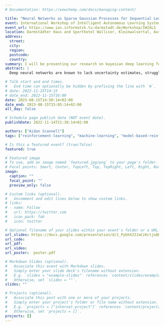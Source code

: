 ```yaml
---
# Documentation: https://wowchemy.com/docs/managing-content/

title: "Neural Networks as Sparse Gaussian Processes for Sequential Learning"
event: International Workshop of Intelligent Autonomous Learning Systems 2023
event_url: https://www.ias.informatik.tu-darmstadt.de/Workshop/IWIALS
location: Darmstädter Haus and Sporthotel Walliser, Kleinwalsertal, Austria
address:
  street:
  city:
  region:
  postcode:
  country:
summary: I will be presenting our research on bayesian deep learning for sequential learning at the [International Workshop of Intelligent Autonomous Learning Systems 2023](https://www.ias.informatik.tu-darmstadt.de/Workshop/IWIALS).
abstract: |
  Deep neural networks are known to lack uncertainty estimates, struggle to incorporate new data, and suffer from catastrophic forgetting. In this talk, I'll present our method that attempts to mitigate these issues by converting neural networks from weight-space to a sparse Gaussian process, via the so-called dual parameters. This offers a compact and principled way of capturing uncertainty and enables us to incorporate new data without retraining whilst retaining predictive performance. I’ll demonstrate the proposed approach for quantifying uncertainty in supervised learning, maintaining an expressive functional representation for continual learning, and guiding exploration in model-based reinforcement learning.

# Talk start and end times.
#   End time can optionally be hidden by prefixing the line with `#`.
# date: 2022-11-15T14:15
# date_end: 2022-11-15T16:00
date: 2023-08-15T14:50:14+02:00
date_end: 2023-08-15T15:05:14+02:00
all_day: false

# Schedule page publish date (NOT event date).
publishDate: 2022-11-14T21:38:14+02:00

authors: ["Aidan Scannell"]
tags: ["reinforcement-learning", "machine-learning", "model-based-reinforcement-learning"]

# Is this a featured event? (true/false)
featured: true

# Featured image
# To use, add an image named `featured.jpg/png` to your page's folder. 
# Focal points: Smart, Center, TopLeft, Top, TopRight, Left, Right, BottomLeft, Bottom, BottomRight.
image:
  caption: ""
  focal_point: ""
  preview_only: false

# Custom links (optional).
#   Uncomment and edit lines below to show custom links.
# links:
# - name: Follow
#   url: https://twitter.com
#   icon_pack: fab
#   icon: twitter

# Optional filename of your slides within your event's folder or a URL.
url_slides: https://docs.google.com/presentation/d/1_PybhX2IJaCz6ctjoQBc4Vu_t9erbNaBEwUA6zZamjE/edit?usp=sharing
url_code:
url_pdf:
url_video: 
url_poster:  poster.pdf

# Markdown Slides (optional).
#   Associate this event with Markdown slides.
#   Simply enter your slide deck's filename without extension.
#   E.g. `slides = "example-slides"` references `content/slides/example-slides.md`.
#   Otherwise, set `slides = ""`.
slides: ""

# Projects (optional).
#   Associate this post with one or more of your projects.
#   Simply enter your project's folder or file name without extension.
#   E.g. `projects = ["internal-project"]` references `content/project/deep-learning/index.md`.
#   Otherwise, set `projects = []`.
projects: []
---
```

